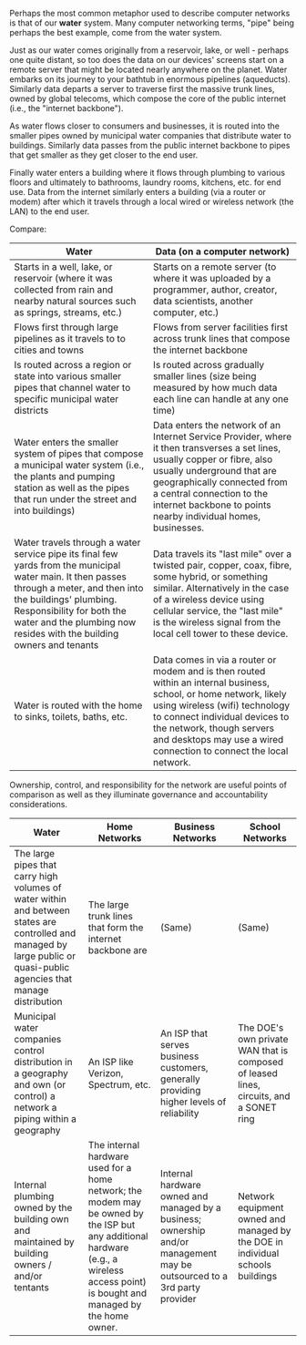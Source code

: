 Perhaps the most common metaphor used to describe computer networks is that of our **water** system. Many computer networking terms, "pipe" being perhaps the best example, come from the water system.

Just as our water comes originally from a reservoir, lake, or well - perhaps one quite distant, so too does the data on our devices' screens start on a remote server that might be located nearly anywhere on the planet. Water embarks on its journey to your bathtub in enormous pipelines \(aqueducts\). Similarly data departs a server to traverse first the massive trunk lines, owned by global telecoms, which compose the core of the public internet (i.e., the "internet backbone").

As water flows closer to consumers and businesses, it is routed into the smaller pipes owned by municipal water companies that distribute water to buildings. Similarly data passes from the public internet backbone to pipes that get smaller as they get closer to the end user.

Finally water enters a building where it flows through plumbing to various floors and ultimately to bathrooms, laundry rooms, kitchens, etc. for end use. Data from the internet similarly enters a building (via a router or modem) after which it travels through a local wired or wireless network (the LAN) to the end user.

Compare:

| Water                          | Data (on a computer network)                     |
|--------------------------------|--------------------------------------|
| Starts in a well, lake,  or reservoir (where it was collected from rain and nearby natural sources such as springs, streams, etc.)| Starts on a remote server (to where it was uploaded by a programmer, author, creator, data scientists, another computer, etc.)|
| Flows first through large pipelines as it travels to to cities and towns | Flows from server facilities first across trunk lines that compose the internet backbone
| Is routed across a region or state into various smaller pipes that channel water to specific municipal water districts | Is routed across gradually smaller lines (size being measured by how much data each line can handle at any one time)
| Water enters the smaller system of pipes that compose a municipal water system (i.e., the plants and pumping station as well as the pipes that run under the street and into buildings) | Data enters the network of an Internet Service Provider, where it then transverses a set lines, usually copper or fibre, also usually underground that are geographically connected from a central connection to the internet backbone to points nearby individual homes, businesses. |
| Water travels through a water service pipe its final few yards from the municipal water main. It then passes through a meter, and then into the buildings' plumbing. Responsibility for both the water and the plumbing now resides with the building owners and tenants | Data travels its "last mile" over a twisted pair, copper, coax, fibre, some hybrid, or something similar. Alternatively in the case of a wireless device using cellular service, the "last mile" is the wireless signal from the local cell tower to these device. |
| Water is routed with the home to sinks, toilets, baths, etc. | Data comes in via a router or modem and is then routed within an internal business, school, or home network, likely using wireless (wifi) technology to connect individual devices to the network, though servers and desktops may use a wired connection to connect the local network. |

Ownership, control, and responsibility for the network are useful points of comparison as well as they illuminate governance and accountability considerations.

| Water | Home Networks | Business Networks | School Networks |
|-------|---------------|-------------------|------------------|
| The large pipes that carry high volumes of water within and between states are controlled and managed by large public or quasi-public agencies that manage distribution | The large trunk lines that form the internet backbone are | (Same) | (Same)
| Municipal water companies control distribution in a geography and own (or control) a network a piping within a geography | An ISP like Verizon, Spectrum, etc. | An ISP that serves business customers, generally providing higher levels of reliability | The DOE's own private WAN that is composed of leased lines, circuits, and a SONET ring |
| Internal plumbing owned by the building own and maintained by building owners / and/or tentants | The internal hardware used for a home network; the modem may be owned by the ISP but any additional hardware (e.g., a wireless access point) is bought and managed by the home owner. | Internal hardware owned and managed by a business; ownership and/or management may be outsourced to a 3rd party provider | Network equipment owned and managed by the DOE in individual schools buildings

